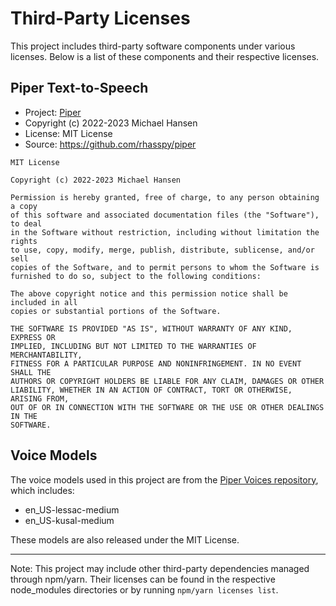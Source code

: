 # Third-Party Licenses

This project includes third-party software components under various licenses. Below is a list of these components and their respective licenses.

## Piper Text-to-Speech

- Project: [Piper](https://github.com/rhasspy/piper)
- Copyright (c) 2022-2023 Michael Hansen
- License: MIT License
- Source: https://github.com/rhasspy/piper

```
MIT License

Copyright (c) 2022-2023 Michael Hansen

Permission is hereby granted, free of charge, to any person obtaining a copy
of this software and associated documentation files (the "Software"), to deal
in the Software without restriction, including without limitation the rights
to use, copy, modify, merge, publish, distribute, sublicense, and/or sell
copies of the Software, and to permit persons to whom the Software is
furnished to do so, subject to the following conditions:

The above copyright notice and this permission notice shall be included in all
copies or substantial portions of the Software.

THE SOFTWARE IS PROVIDED "AS IS", WITHOUT WARRANTY OF ANY KIND, EXPRESS OR
IMPLIED, INCLUDING BUT NOT LIMITED TO THE WARRANTIES OF MERCHANTABILITY,
FITNESS FOR A PARTICULAR PURPOSE AND NONINFRINGEMENT. IN NO EVENT SHALL THE
AUTHORS OR COPYRIGHT HOLDERS BE LIABLE FOR ANY CLAIM, DAMAGES OR OTHER
LIABILITY, WHETHER IN AN ACTION OF CONTRACT, TORT OR OTHERWISE, ARISING FROM,
OUT OF OR IN CONNECTION WITH THE SOFTWARE OR THE USE OR OTHER DEALINGS IN THE
SOFTWARE.
```

## Voice Models

The voice models used in this project are from the [Piper Voices repository](https://huggingface.co/rhasspy/piper-voices/), which includes:
- en_US-lessac-medium
- en_US-kusal-medium

These models are also released under the MIT License.

---

Note: This project may include other third-party dependencies managed through npm/yarn. Their licenses can be found in the respective node_modules directories or by running `npm/yarn licenses list`. 